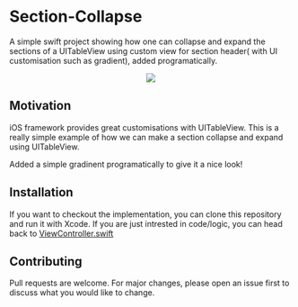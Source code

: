 # Section-Collapse
A simple swift project showing how one can collapse and expand the sections of a UITableView using custom view for section header( with UI customisation such as gradient), added programatically.

<p align="center">
  <img src="https://media.giphy.com/media/Xy0sJtRQd66wD2jbZf/giphy.gif" />
</p>

## Motivation

iOS framework provides great customisations with UITableView. This is a really simple example of how we can make a section collapse and expand using UITableView.

Added a simple gradinent programatically to give it a nice look! 

## Installation 

If you want to checkout the implementation, you can clone this repository and run it with Xcode.
If you are just intrested in code/logic, you can head back to [ViewController.swift](https://github.com/satyam-dev/Section-Collapse/blob/master/section-collapse/ViewController.swift)

## Contributing
Pull requests are welcome. For major changes, please open an issue first to discuss what you would like to change.
